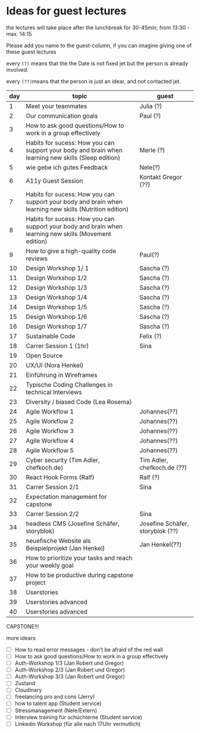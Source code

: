# Ideas for guest lectures

the lectures will take place after the lunchbreak for 30-45min, from 13:30 - max. 14:15

Please add you name to the guest-column, if you can imagine giving one of these guest lectures

every `(?)` means that the the Date is not fixed jet but the person is already involved.

every `(??)`means that the person is just an idear, and not contacted jet.

| day | topic                                                                                                   | guest                            |
| --- | ------------------------------------------------------------------------------------------------------- | -------------------------------- |
| 1   | Meet your teammates                                                                                     | Julia (?)                        |
| 2   | Our communication goals                                                                                 | Paul (?)                         |
| 3   | How to ask good questions/How to work in a group effectively                                            |
| 4   | Habits for sucess: How you can support your body and brain when learning new skills (Sleep edition)     | Merle (?)                        |
| 5   | wie gebe ich gutes Feedback                                                                             | Nele(?)                          |
| 6   | A11y Guest Session                                                                                      | Kontakt Gregor (??)              |
| 7   | Habits for sucess: How you can support your body and brain when learning new skills (Nutrition edition) |                                  |
| 8   | Habits for sucess: How you can support your body and brain when learning new skills (Movement edition)  |                                  |
| 9   | How to give a high-quality code reviews                                                                 | Paul(?)                          |
| 10  | Design Workshop 1/ 1                                                                                    | Sascha (?)                       |
| 11  | Design Workshop 1/2                                                                                     | Sascha (?)                       |
| 12  | Design Workshop 1/3                                                                                     | Sascha (?)                       |
| 13  | Design Workshop 1/4                                                                                     | Sascha (?)                       |
| 14  | Design Workshop 1/5                                                                                     | Sascha (?)                       |
| 15  | Design Workshop 1/6                                                                                     | Sascha (?)                       |
| 16  | Design Workshop 1/7                                                                                     | Sascha (?)                       |
| 17  | Sustainable Code                                                                                        | Felix (?)                        |
| 18  | Carrer Session 1 (1hr)                                                                                  | Sina                             |
| 19  | Open Source                                                                                             |                                  |
| 20  | UX/UI (Nora Henkel)                                                                                     |                                  |
| 21  | Einführung in Wireframes                                                                                |                                  |
| 22  | Typische Coding Challenges in technical Interviews                                                      |                                  |
| 23  | Diversity / biased Code (Lea Rosema)                                                                    |                                  |
| 24  | Agile Workflow 1                                                                                        | Johannes(??)                     |
| 25  | Agile Workflow 2                                                                                        | Johannes(??)                     |
| 26  | Agile Workflow 3                                                                                        | Johannes(??)                     |
| 27  | Agile Workflow 4                                                                                        | Johannes(??)                     |
| 28  | Agile Workflow 5                                                                                        | Johannes(??)                     |
| 29  | Cyber security (Tim Adler, chefkoch.de)                                                                 | Tim Adler, chefkoch.de (??)      |
| 30  | React Hook Forms (Ralf)                                                                                 | Ralf (?)                         |
| 31  | Carrer Session 2/1                                                                                      | Sina                             |
| 32  | Expectation management for capstone                                                                     |                                  |
| 33  | Carrer Session 2/2                                                                                      | Sina                             |
| 34  | headless CMS (Josefine Schäfer, storyblok)                                                              | Josefine Schäfer, storyblok (??) |
| 35  | neuefische Website als Beispielprojekt (Jan Henkel)                                                     | Jan Henkel(??)                   |
| 36  | How to prioritize your tasks and reach your weekly goal                                                 |                                  |
| 37  | How to be productive during capstone project                                                            |                                  |
| 38  | Userstories                                                                                             |                                  |
| 39  | Userstories advanced                                                                                    |                                  |
| 40  | Userstories advanced                                                                                    |                                  |

CAPSTONE!!!

more idears

- [ ] How to read error messages - don't be afraid of the red wall
- [ ] How to ask good questions/How to work in a group effectively
- [ ] Auth-Workshop 1/3 (Jan Robert und Gregor)
- [ ] Auth-Workshop 2/3 (Jan Robert und Gregor)
- [ ] Auth-Workshop 3/3 (Jan Robert und Gregor)
- [ ] Zustand
- [ ] Cloudinary
- [ ] freelancing pro and cons (Jerry)
- [ ] how to talent app (Student service)
- [ ] Stressmanagement (Nele/Extern)
- [ ] Interview training für schüchterne (Student service)
- [ ] Linkedin Workshop (für alle nach 17Uhr vermutlich)

